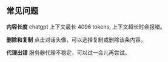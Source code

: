 ## 常见问题
**内容长度**
chatgpt 上下文最长 4096 tokens,  上下文超长时会报错。

**删除和复制**
点击对话头像，可以选择复制或删除该条内容。

**代理出错**
服务器代理不稳定，可以过一会儿再尝试。 